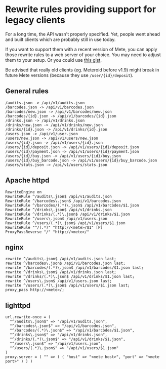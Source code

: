 # Rewrite rules providing support for legacy clients #

For a long time, the API wasn't properly specified.
Yet, people went ahead and built clients which are probably still in use today.

If you want to support them with a recent version of Mete,
you can apply those rewrite rules to a web server of your choice.
You may need to adjust them to your setup.
Or you could use [this gist](https://gist.github.com/YtvwlD/dcff79c4ad735e37d32cf1bbb766b7c4).

Be advised that really old clients (eg. Meteroid before v1.9)
might break in future Mete versions (because they use `/user/{id}/deposit`).

## General rules ##

```
/audits.json -> /api/v1/audits.json
/barcodes.json -> /api/v1/barcodes.json
/barcodes/new.json -> /api/v1/barcodes/new.json
/barcodes/{id}.json -> /api/v1/barcodes/{id}.json
/drinks.json -> /api/v1/drinks.json
/drinks/new.json -> /api/v1/drinks/new.json
/drinks/{id}.json -> /api/v1/drinks/{id}.json
/users.json -> /api/v1/user.json
/users/new.json -> /api/v1/users/new.json
/users/{id}.json -> /api/v1/users/{id}.json
/users/{id}/deposit.json -> /api/v1/users/{id}/deposit.json
/users/{id}/payment.json -> /api/v1/users/{id}/payment.json
/users/{id}/buy.json -> /api/v1/users/{id}/buy.json
/users/{id}/buy_barcode.json -> /api/v1/users/{id}/buy_barcode.json
/users/stats.json -> /api/v1/users/stats.json
```

## Apache httpd ##

```
RewriteEngine on
RewriteRule ^/audits\.json$ /api/v1/audits.json
RewriteRule ^/barcodes\.json$ /api/v1/barcodes.json
RewriteRule ^/barcodes/(.*)\.json$ /api/v1/barcodes/$1.json
RewriteRule ^/drinks\.json$ /api/v1/drinks.json
RewriteRule ^/drinks/(.*)\.json$ /api/v1/drinks/$1.json
RewriteRule ^/users\.json$ /api/v1/users.json
RewriteRule ^/users/(.*)\.json$ /api/v1/users/$1.json
RewriteRule "^/(.*)" "http://<mete>/$1" [P]
ProxyPassReverse "/" "http://<mete>/"
```

## nginx ##

```
rewrite ^/audits\.json$ /api/v1/audits.json last;
rewrite ^/barcodes\.json$ /api/v1/barcodes.json last;
rewrite ^/barcodes/(.*)\.json$ /api/v1/barcodes/$1.json last;
rewrite ^/drinks\.json$ /api/v1/drinks.json last;
rewrite ^/drinks/(.*)\.json$ /api/v1/drinks/$1.json last;
rewrite ^/users\.json$ /api/v1/users.json last;
rewrite ^/users/(.*)\.json$ /api/v1/users/$1.json last;
proxy_pass http://<mete>/;
```

## lighttpd ##

```
url.rewrite-once = ( 
  "^/audits\.json$" => "/api/v1/audits.json",
  "^/barcodes\.json$" => "/api/v1/barcodes.json",
  "^/barcodes/(.*)\.json$" => "/api/v1/barcodes/$1.json",
  "^/drinks\.json$" => "/api/v1/drinks.json",
  "^/drinks/(.*)\.json$" => "/api/v1/drinks/$1.json",
  "^/users\.json$" => "/api/v1/users.json",
  "^/users/(.*)\.json$" => "/api/v1/users/$1.json"
)
proxy.server = ( "" => ( ( "host" => "<mete host>", "port" => "<mete port>" ) ) )
```

